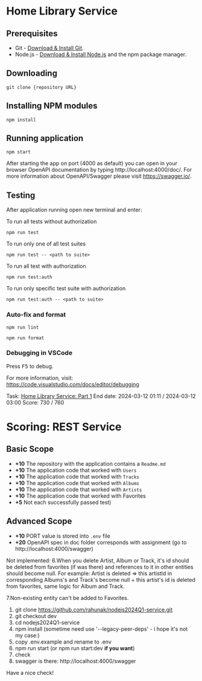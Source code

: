 # Home Library Service

## Prerequisites

- Git - [Download & Install Git](https://git-scm.com/downloads).
- Node.js - [Download & Install Node.js](https://nodejs.org/en/download/) and the npm package manager.

## Downloading

```
git clone {repository URL}
```

## Installing NPM modules

```
npm install
```

## Running application

```
npm start
```

After starting the app on port (4000 as default) you can open
in your browser OpenAPI documentation by typing http://localhost:4000/doc/.
For more information about OpenAPI/Swagger please visit https://swagger.io/.

## Testing

After application running open new terminal and enter:

To run all tests without authorization

```
npm run test
```

To run only one of all test suites

```
npm run test -- <path to suite>
```

To run all test with authorization

```
npm run test:auth
```

To run only specific test suite with authorization

```
npm run test:auth -- <path to suite>
```

### Auto-fix and format

```
npm run lint
```

```
npm run format
```

### Debugging in VSCode

Press <kbd>F5</kbd> to debug.

For more information, visit: https://code.visualstudio.com/docs/editor/debugging

Task: [Home Library Service: Part 1](https://github.com/AlreadyBored/nodejs-assignments/blob/main/assignments/rest-service/assignment.md)
End date:  2024-03-12 01:11 / 2024-03-12 03:00
Score:  730 / 760
# Scoring: REST Service



## Basic Scope
- **+10** The repository with the application contains a `Readme.md`
- **+10** The application code that worked with `Users`
- **+10** The application code that worked with `Tracks`
- **+10** The application code that worked with `Albums`
- **+10** The application code that worked with `Artists`
- **+10**  The application code that worked with Favorites
- **+5**  Not each successfully passed test)

## Advanced Scope
- **+10** PORT value is stored into `.env` file
- **+20** OpenAPI spec in doc folder corresponds with assignment (go to http://localhost:4000/swagger)

Not implemented:
6.When you delete Artist, Album or Track, it's id should be deleted from favorites (if was there) and references to it in other entities should become null. For example: Artist is deleted => this artistId in corresponding Albums's and Track's become null + this artist's id is deleted from favorites, same logic for Album and Track.

7.Non-existing entity can't be added to Favorites.

1. git clone https://github.com/rahunak/nodejs2024Q1-service.git
2. git checkout dev
3. cd nodejs2024Q1-service
4. npm install (sometime need use '--legacy-peer-deps' - i hope it's not my case:)
5. copy .env.example and rename to .env
6. npm run start (or npm run start:dev **if you want**)
7. check
8. swagger is there: http://localhost:4000/swagger

Have a nice check!
